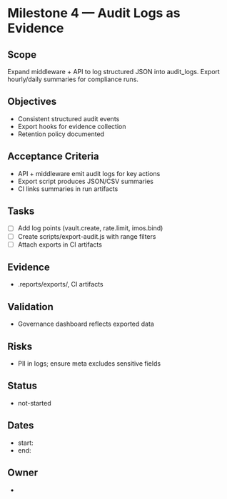 # Milestone 4 — Audit Logs as Evidence

## Scope

Expand middleware + API to log structured JSON into audit_logs. Export hourly/daily summaries for compliance runs.

## Objectives

- Consistent structured audit events
- Export hooks for evidence collection
- Retention policy documented

## Acceptance Criteria

- API + middleware emit audit logs for key actions
- Export script produces JSON/CSV summaries
- CI links summaries in run artifacts

## Tasks

- [ ] Add log points (vault.create, rate.limit, imos.bind)
- [ ] Create scripts/export-audit.js with range filters
- [ ] Attach exports in CI artifacts

## Evidence

- .reports/exports/, CI artifacts

## Validation

- Governance dashboard reflects exported data

## Risks

- PII in logs; ensure meta excludes sensitive fields

## Status

- not-started

## Dates

- start:
- end:

## Owner

-
